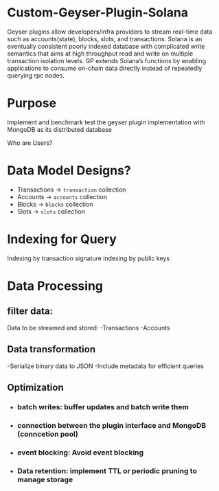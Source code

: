 # Custom-Geyser-Plugin-Solana
Geyser plugins allow developers/infra providers to stream real-time data such as accounts(state), blocks, slots, and transactions. Solana is an eventually consistent poorly indexed database with complicated write semantics that aims at high throughput read and write on multiple transaction isolation levels. GP extends Solana’s functions by enabling applications to consume on-chain data directly instead of repeatedly querying rpc nodes.

# Purpose
Implement and benchmark test the geyser plugin implementation with MongoDB as its distributed database

Who are Users? 

# Data Model Designs?
- Transactions -> `transaction` collection
- Accounts    ->  `accounts` collection
- Blocks      ->  `blocks` collection
- Slots       ->  `slots` collection

# Indexing for Query 
Indexing by transaction signature
indexing by public keys

# Data Processing
## filter data:
Data to be streamed and stored:
-Transactions
-Accounts

## Data transformation
-Serialize binary data to JSON
-Include metadata for efficient queries

## Optimization
- ### batch writes: buffer updates and batch write them
- ### connection between the plugin interface and MongoDB (conncetion pool)
- ###  event blocking: Avoid event blocking
- ### Data retention: implement TTL or periodic pruning to manage storage

